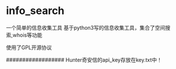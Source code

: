 # info_search
一个简单的信息收集工具
基于python3写的信息收集工具，集合了空间搜索,whois等功能

使用了GPL开源协议

##################
Hunter奇安信的api_key存放在key.txt中！

